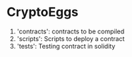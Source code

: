 # CryptoEggs

1. 'contracts': contracts to be compiled
2. 'scripts': Scripts to deploy a contract
3. 'tests': Testing contract in solidity
